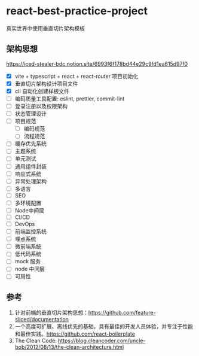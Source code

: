 # react-best-practice-project
真实世界中使用垂直切片架构模板

## 架构思想
https://iced-stealer-bdc.notion.site/6993f6f178bd44e29c9fd1ea615d97f0

- [x] vite + typescript + react + react-router 项目初始化
- [x] 垂直切片架构设计项目文件
- [x] cli 自动化创建样板文件
- [ ] 编码质量工具配置: eslint, prettier, commit-lint
- [ ] 登录注册以及权限架构
- [ ] 状态管理设计
- [ ] 项目规范
  - [ ] 编码规范
  - [ ] 流程规范
- [ ] 缓存优先系统
- [ ] 主题系统
- [ ] 单元测试
- [ ] 通用组件封装
- [ ] 响应式系统
- [ ] 异常处理架构
- [ ] 多语言
- [ ] SEO
- [ ] 多环境配置
- [ ] Node中间层
- [ ] CI/CD
- [ ] DevOps
- [ ] 前端监控系统
- [ ] 埋点系统
- [ ] 微前端系统
- [ ] 低代码系统
- [ ] mock 服务
- [ ] node 中间层
- [ ] 可用性

## 参考
1. 针对前端的垂直切片架构思想：https://github.com/feature-sliced/documentation
2. 一个高度可扩展、离线优先的基础，具有最佳的开发人员体验，并专注于性能和最佳实践。https://github.com/react-boilerplate
3. The Clean Code: https://blog.cleancoder.com/uncle-bob/2012/08/13/the-clean-architecture.html